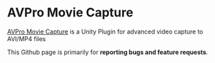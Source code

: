 # AVPro Movie Capture
[AVPro Movie Capture](http://renderheads.com/product/av-pro-movie-capture/) is a Unity Plugin for advanced video capture to AVI/MP4 files

This Github page is primarily for **reporting bugs and feature requests**.
